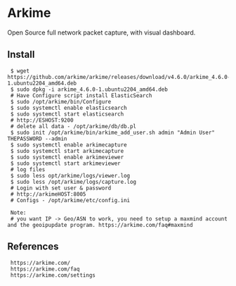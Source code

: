 Arkime
=====

Open Source full network packet capture, with visual dashboard. 

Install
--------

     $ wget https://github.com/arkime/arkime/releases/download/v4.6.0/arkime_4.6.0-1.ubuntu2204_amd64.deb
     $ sudo dpkg -i arkime_4.6.0-1.ubuntu2204_amd64.deb
     # Have Configure script install ElasticSearch
     $ sudo /opt/arkime/bin/Configure
     $ sudo systemctl enable elasticsearch
     $ sudo systemctl start elasticsearch
     # http://ESHOST:9200
     # delete all data - /opt/arkime/db/db.pl
     $ sudo init /opt/arkime/bin/arkime_add_user.sh admin "Admin User" THEPASSWORD --admin
     $ sudo systemctl enable arkimecapture
     $ sudo systemctl start arkimecapture
     $ sudo systemctl enable arkimeviewer
     $ sudo systemctl start arkimeviewer
     # log files
     $ sudo less opt/arkime/logs/viewer.log 
     $ sudo less /opt/arkime/logs/capture.log
     # Login with set user & password 
     # http://arkimeHOST:8005
     # Configs - /opt/arkime/etc/config.ini

     Note:
     # you want IP -> Geo/ASN to work, you need to setup a maxmind account and the geoipupdate program. https://arkime.com/faq#maxmind
     

References
----------

     https://arkime.com/
     https://arkime.com/faq
     https://arkime.com/settings